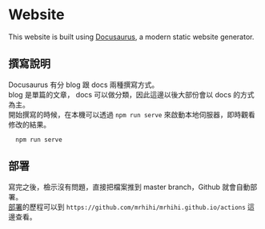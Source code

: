 # Website

This website is built using [Docusaurus](https://docusaurus.io/), a modern static website generator.

## 撰寫說明

Docusaurus 有分 blog 跟 docs 兩種撰寫方式。  
blog 是單篇的文章， docs 可以做分類，因此這邊以後大部份會以 docs 的方式為主。  
開始撰寫的時候，在本機可以透過 `npm run serve` 來啟動本地伺服器，即時觀看修改的結果。

```shell
  npm run serve
```

## 部署

寫完之後，檢示沒有問題，直接把檔案推到 master branch，Github 就會自動部署。  
[部署](https://github.com/mrhihi/mrhihi.github.io/actions)的歷程可以到 `https://github.com/mrhihi/mrhihi.github.io/actions` 這邊查看。  
